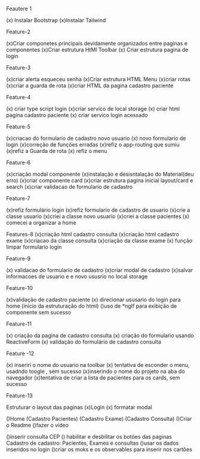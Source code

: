 Feautere 1

(x) Instalar Bootstrap
(x)Instalar Tailwind


Feature-2

(x)Criar componetes principais devidamente organizados entre paginas e componentes
(x)Criar estrutura HtMl Toolbar
(x) Criar estrutura pagina de login

Feature-3

(x)criar alerta esqueceu senha
(x)Criar estrutura HTML Menu
(x)criar rotas
(x)criar a guarda de rota
(x)criar HTML da pagina cadastro paciente

Feature-4

(x) criar type script login
(x)criar servico de local storage
(x) criar html pagina cadastro paciente
(x) criar servico login acessado

Feature-5



(x)criacao do formulario de cadastro novo usuario
(x) novo formulario de login
(x)correção de funções erradas
(x)refiz o app-routing que sumiu
(x)refiz a Guarda de rota
(x) refiz o menu

Feature-6

(x)criação modal componente
(x)instalação  e desisntalação do  Material(deu erro)
(x)criar componente card
(x)criar estrutura pagina inicial layout/card e search
(x)criar validacao de formulario de cadastro

Feature-7

(x)refiz formulário login 
(x)refiz formulario de cadastro de usuario
(x)crie a classe usuario
(x)criei a classe novo usuario
(x)criei a classe pacientes
(x) comecei a organizar a home

Features-8
(x)criação html cadastro consulta
(x)criação html cadastro exame
(x)criacao da classe consulta
(x)criação da classe exame
(x) função limpar formulario login

Feature-9

(x) validacao do formulario de cadastro
(x)criar modal de cadastro
(x)salvar informacoes de usuario e e novo ususrio no local storage

Feature-10

(x)validação de cadastro paciente
(x) direcionar ususario do login para home
(inicio da estruturação do html)
()uso de *ngIf para exibição de componente sem sucesso

Feature-11

(x) criação da pagina de cadastro consulta
(x) criação do formulario usando ReactiveForm
(x) validação do formulário de cadastro consulta


Feature -12

(x) inseriri o nome do usuario na toolbar
(x) tentativa de esconder o menu, usadndo toogle , sem sucesso
(x)inserindo o nome do projeto na aba do navegador
(x)tentativa de criar a lista de pacientes para os cards, sem sucesso


Feature-13

Estruturar o layout das paginas
(x)Login
(x) formatar modal



()Home
(Cadastro Pacientes)
(Cadastro Exame)
(Cadastro Consulta)
()Criar o Readme
()fazer o video



()inserir consulta CEP
() habilitar e desbilitar os botões das paginas Cadastro de cadastro: Pacientes, Exames e consultas
()usar os dados inseridos no login
()criar os moks e os observables para inserir nos cartões



